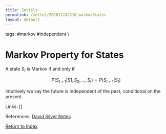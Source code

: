 ```yaml
---
title: Zettels
permalink: /zettel/202011242210_markovStates
layout: default
---
```

tags: #markov #independent \

# Markov Property for States

A state $S_t$ is Markov if and only if

$$
P ( S_{t+1} | S1, S_2, \dots, S_t) = P ( S_{t+1} | S_t )
$$

Intuitively we say the future is independent of the past, conditional on the present.

Links: []

References: [David Silver Notes](https://www.davidsilver.uk/wp-content/uploads/2020/03/MDP.pdf)

[Return to Index](index)